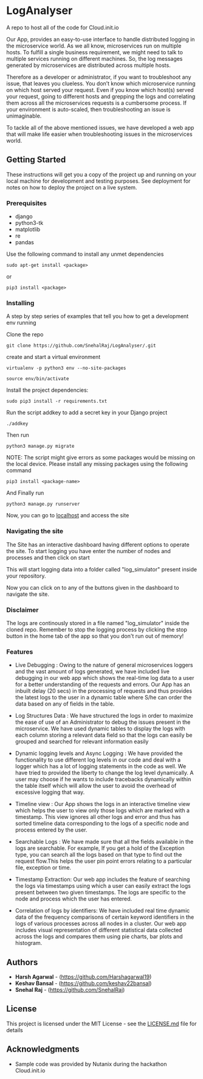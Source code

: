 # LogAnalyser
A repo to host all of the code for Cloud.init.io

Our App, <Placeholder> provides an easy-to-use interface to handle distributed logging in the microservice world. As we all know,
microservices run on multiple hosts. To fulfill a single business requirement, we might need to talk to multiple services running
on different machines. So, the log messages generated by microservices are distributed across multiple hosts.

  Therefore as a developer or administrator, if you want to troubleshoot any issue, that leaves you clueless. 
  You don’t know which microservice running on which host served your request. Even if you know which host(s) served your
  request, going to different hosts and grepping the logs and correlating them across all the microservices requests is a 
  cumbersome process. If your environment is auto-scaled, then troubleshooting an issue is unimaginable.
  
  To tackle all of the above mentioned issues, we have developed a web app that will make life easier when troubleshooting 
  issues in the microservices world.
  
  ## Getting Started

These instructions will get you a copy of the project up and running on your local machine for development and testing purposes. See deployment for notes on how to deploy the project on a live system.

### Prerequisites

* django
* python3-tk
* matplotlib
* re
* pandas

Use the following command to install any unmet dependencies
```
sudo apt-get install <package>
```
or
```
pip3 install <package>
```

### Installing

A step by step series of examples that tell you how to get a development env running

Clone the repo

```
git clone https://github.com/SnehalRaj/LogAnalyser/.git
```
create and start a virtual environment

```
virtualenv -p python3 env --no-site-packages

source env/bin/activate
```
Install the project dependencies:
```
sudo pip3 install -r requirements.txt

```
Run the script addkey to add a secret key in your Django project
```
./addkey
```

Then run
```
python3 manage.py migrate
```
NOTE: The script might give errors as some packages would be missing on the local device. Please install any missing packages using the following command
```
pip3 install <package-name>
```

And Finally run 

```
python3 manage.py runserver
```
Now, you can go to [localhost](http://127.0.0.1:8000/) and access the site



### Navigating the site

The Site has an interactive dashboard having different options to operate the site. To start logging you have enter
the number of nodes and processes and then click on start

This will start logging data into a folder called "log_simulator" present inside your repository.

Now you can click on to any of the buttons given in the dashboard to navigate the site.

### Disclaimer
 The logs are continously stored in a file named "log_simulator" inside the cloned repo. Remember to stop the logging process by clicking the stop button in the home tab of the app so that you don't run out of memory!

### Features

* Live Debugging : Owing to the nature of general microservices loggers and the vast amount of logs generated, we have included
live debugging in our web app which shows the real-time log data to a user for a better understanding of the requests and errors.
Our App has an inbuilt delay (20 secs) in the processing of requests and thus provides the latest logs to the user in a dynamic table
where S/he can order the data based on any of fields in the table.

* Log Structures Data : We have structured the logs in order to maximize the ease of use of an Administrator to debug
 the issues present in the microservice. We have used dynamic tables to display the logs with each column storing a relevant data field
 so that the logs can easily be grouped and searched for relevant information easily
 
* Dynamic logging levels and Async Logging : We have provided the functionality to use different log levels in our code and 
deal with a logger which has a lot of logging statements in the code as well. We have tried to provided the liberty to 
change the log level dynamically. A user may choose if he wants to include tracebacks dynamically within the table itself which
will allow the user to avoid the overhead of excessive logging that way.

* Timeline view : Our App shows the logs in an interactive timeline view which helps the user to view only those logs which are marked with a timestamp. This view ignores all other logs and error and thus has sorted timeline data corresponding to the logs of a specific node and process entered by the user.

* Searchable Logs : We have made sure that all the fields available in the logs are searchable. For example, If you get a hold
of the Exception type, you can search all the logs based on that type to find out the request flow.This helps the user pin point errors relating to a particular file, exception or time.

* Timestamp Extraction: Our web app includes the feature of searching the logs via timestamps using which a user can easily extract
the logs present between two given timestamps. The logs are specific to the node and process which the user has entered.

* Correlation of logs by identifiers: We have included real time dynamic data of the frequency comparisons of certain keyword
identifiers in the logs of various processes across all nodes in a cluster. Our web app includes visual representation of 
different statistical data collected across the logs and compares them using pie charts, bar plots and histogram.  

## Authors

* **Harsh Agarwal** - (https://github.com/Harshagarwal19)
* **Keshav Bansal** - (https://github.com/keshav22bansal)
* **Snehal Raj** - (https://github.com/SnehalRaj)


## License

This project is licensed under the MIT License - see the [LICENSE.md](LICENSE.md) file for details

## Acknowledgments

* Sample code was provided by Nutanix during the hackathon Cloud.init.io
